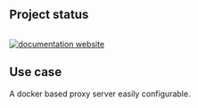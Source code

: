 <!-- #!/usr/bin/env markdown
-*- coding: utf-8 -*-
region header
Copyright Torben Sickert (info["~at~"]torben.website) 16.12.2012

License
-------

This library written by Torben Sickert stand under a creative commons naming
3.0 unported license. See https://creativecommons.org/licenses/by/3.0/deed.de
endregion -->

Project status
--------------

[![<LABEL>](https://github.com/thaibault/proxy/actions/workflows/build:image:x86-64:periodically:2:branches.yaml/badge.svg)](https://github.com/thaibault/proxy/actions/workflows/build:image:x86-64:periodically:2:branches.yaml)

[![documentation website](https://img.shields.io/website-up-down-green-red/https/torben.website/proxy.svg?label=documentation-website)](https://torben.website/proxy)

<!--|deDE:Einsatz-->
Use case
--------

A docker based proxy server easily configurable.

<!-- region vim modline
vim: set tabstop=4 shiftwidth=4 expandtab:
vim: foldmethod=marker foldmarker=region,endregion:
endregion -->
